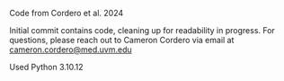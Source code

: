 Code from Cordero et al. 2024

Initial commit contains code, cleaning up for readability in progress. For questions, please reach out to Cameron Cordero via email at cameron.cordero@med.uvm.edu

Used Python 3.10.12